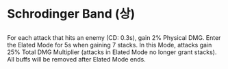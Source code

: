 # Schrodinger Band (상)

##

For each attack that hits an enemy (CD: 0.3s), gain 2% Physical DMG. Enter the Elated Mode for 5s when gaining 7 stacks. In this Mode, attacks gain 25% Total DMG Multiplier (attacks in Elated Mode no longer grant stacks). All buffs will be removed after Elated Mode ends.
